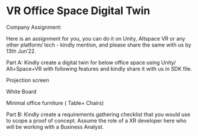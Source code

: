 # VR Office Space Digital Twin
 
Company Assignment:

Here is an assignment for you, you can do it on Unity, Altspace VR or any other platform/ tech - kindly mention, and please share the same with us by 13th Jun’22.

 
Part A:
Kindly create a digital twin for below office space using Unity/ Alt+Space+VR with following features and kindly share it with us in SDK file. 

Projection screen

White Board

Minimal office furniture ( Table+ Chairs)


Part B:
Kindly create a requirements gathering checklist that you would use to scope a proof of concept. Assume the role of a XR developer here who will be working with a Business Analyst.
